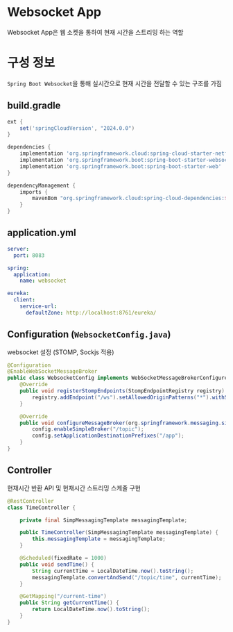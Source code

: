 # Websocket App
Websocket App은 웹 소켓을 통하여 현재 시간을 스트리밍 하는 역할

# 구성 정보
`Spring Boot Websocket`을 통해 실시간으로 현재 시간을 전달할 수 있는 구조를 가짐

## build.gradle
```groovy
ext {
    set('springCloudVersion', "2024.0.0")
}

dependencies {
    implementation 'org.springframework.cloud:spring-cloud-starter-netflix-eureka-client'
    implementation 'org.springframework.boot:spring-boot-starter-websocket'
    implementation 'org.springframework.boot:spring-boot-starter-web'
}

dependencyManagement {
    imports {
        mavenBom "org.springframework.cloud:spring-cloud-dependencies:${springCloudVersion}"
    }
}
```

## application.yml
```yaml
server:
  port: 8083

spring:
  application:
    name: websocket

eureka:
  client:
    service-url:
      defaultZone: http://localhost:8761/eureka/

```

## Configuration (`WebsocketConfig.java`)
websocket 설정 (STOMP, Sockjs 적용)
```java
@Configuration
@EnableWebSocketMessageBroker
public class WebsocketConfig implements WebSocketMessageBrokerConfigurer {
    @Override
    public void registerStompEndpoints(StompEndpointRegistry registry) {
        registry.addEndpoint("/ws").setAllowedOriginPatterns("*").withSockJS();
    }

    @Override
    public void configureMessageBroker(org.springframework.messaging.simp.config.MessageBrokerRegistry config) {
        config.enableSimpleBroker("/topic");
        config.setApplicationDestinationPrefixes("/app");
    }
}
```

## Controller
현재시간 반환 API 및 현재시간 스트리밍 스케줄 구현
```java
@RestController
class TimeController {

    private final SimpMessagingTemplate messagingTemplate;

    public TimeController(SimpMessagingTemplate messagingTemplate) {
        this.messagingTemplate = messagingTemplate;
    }

    @Scheduled(fixedRate = 1000)
    public void sendTime() {
        String currentTime = LocalDateTime.now().toString();
        messagingTemplate.convertAndSend("/topic/time", currentTime);
    }

    @GetMapping("/current-time")
    public String getCurrentTime() {
        return LocalDateTime.now().toString();
    }
}
```
